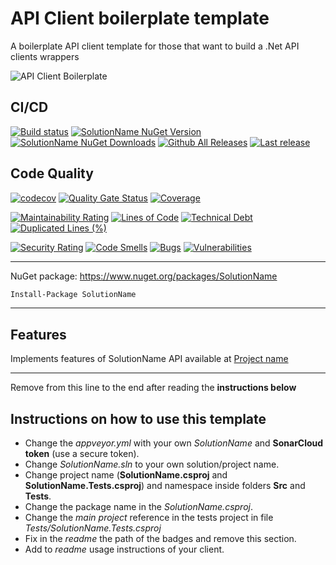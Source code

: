 # API Client boilerplate template

A boilerplate API client template for those that want to build a .Net API clients wrappers

![API Client Boilerplate](https://raw.githubusercontent.com/guibranco/apiclient-boilerplate-dotnet/master/logo.png)

## CI/CD

[![Build status](https://ci.appveyor.com/api/projects/status/change-me?svg=true)](https://ci.appveyor.com/project/guibranco/change-me)
[![SolutionName NuGet Version](https://img.shields.io/nuget/v/SolutionName.svg?style=flat)](https://www.nuget.org/packages/SolutionName/)
[![SolutionName NuGet Downloads](https://img.shields.io/nuget/dt/SolutionName.svg?style=flat)](https://www.nuget.org/packages/SolutionName/)
[![Github All Releases](https://img.shields.io/github/downloads/guibranco/SolutionName/total.svg?style=flat)](https://github.com/guibranco/SolutionName)
[![Last release](https://img.shields.io/github/release-date/guibranco/SolutionName.svg?style=flat)](https://github.com/guibranco/SolutionName)

## Code Quality

[![codecov](https://codecov.io/gh/guibranco/SolutionName/branch/master/graph/badge.svg)](https://codecov.io/gh/guibranco/SolutionName)
[![Quality Gate Status](https://sonarcloud.io/api/project_badges/measure?project=guibranco_SolutionName&metric=alert_status)](https://sonarcloud.io/dashboard?id=guibranco_SolutionName)
[![Coverage](https://sonarcloud.io/api/project_badges/measure?project=guibranco_SolutionName&metric=coverage)](https://sonarcloud.io/dashboard?id=guibranco_SolutionName)

[![Maintainability Rating](https://sonarcloud.io/api/project_badges/measure?project=guibranco_SolutionName&metric=sqale_rating)](https://sonarcloud.io/dashboard?id=guibranco_SolutionName)
[![Lines of Code](https://sonarcloud.io/api/project_badges/measure?project=guibranco_SolutionName&metric=ncloc)](https://sonarcloud.io/dashboard?id=guibranco_SolutionName)
[![Technical Debt](https://sonarcloud.io/api/project_badges/measure?project=guibranco_SolutionName&metric=sqale_index)](https://sonarcloud.io/dashboard?id=guibranco_SolutionName)
[![Duplicated Lines (%)](https://sonarcloud.io/api/project_badges/measure?project=guibranco_SolutionName&metric=duplicated_lines_density)](https://sonarcloud.io/dashboard?id=guibranco_SolutionName)

[![Security Rating](https://sonarcloud.io/api/project_badges/measure?project=guibranco_SolutionName&metric=security_rating)](https://sonarcloud.io/dashboard?id=guibranco_SolutionName)
[![Code Smells](https://sonarcloud.io/api/project_badges/measure?project=guibranco_SolutionName&metric=code_smells)](https://sonarcloud.io/dashboard?id=guibranco_SolutionName)
[![Bugs](https://sonarcloud.io/api/project_badges/measure?project=guibranco_SolutionName&metric=bugs)](https://sonarcloud.io/dashboard?id=guibranco_SolutionName)
[![Vulnerabilities](https://sonarcloud.io/api/project_badges/measure?project=guibranco_SolutionName&metric=vulnerabilities)](https://sonarcloud.io/dashboard?id=guibranco_SolutionName)

---

NuGet package: https://www.nuget.org/packages/SolutionName

```ps
Install-Package SolutionName
```

---

## Features

Implements features of SolutionName API available at [Project name](https://project.name.com/)

---

Remove from this line to the end after reading the **instructions below**

## Instructions on how to use this template

- Change the *appveyor.yml* with your own *SolutionName* and **SonarCloud token** (use a secure token).
- Change *SolutionName.sln* to your own solution/project name.
- Change project name (**SolutionName.csproj** and **SolutionName.Tests.csproj**) and namespace inside folders **Src** and **Tests**.
- Change the package name in the *SolutionName.csproj*.
- Change the *main project* reference in the tests project in file *Tests/SolutionName.Tests.csproj*
- Fix in the *readme* the path of the badges and remove this section.
- Add to *readme* usage instructions of your client.
